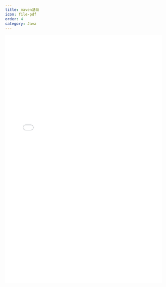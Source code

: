 ```yaml
---
title: maven基础
icon: file-pdf
order: 4
category: Java
---
```


<iframe  src="/assets/files/Maven基础.pdf"  frameborder="0" width="100%" height="800px"></iframe>